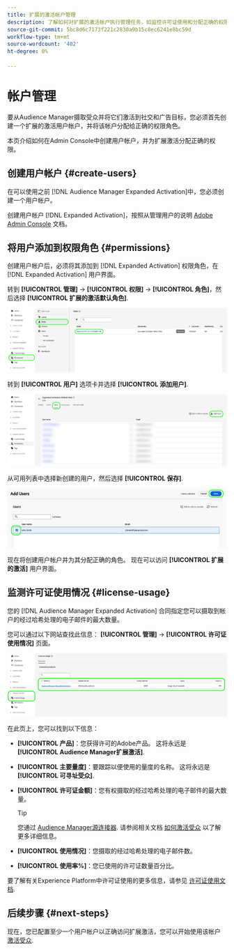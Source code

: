 ```yaml
---
title: 扩展的激活帐户管理
description: 了解如何对扩展的激活帐户执行管理任务，如监控许可证使用和分配正确的权限。
source-git-commit: 5bc8d6c7173f221c2830a9b15c8ec6241e8bc59d
workflow-type: tm+mt
source-wordcount: '402'
ht-degree: 0%

---
```



# 帐户管理

要从Audience Manager摄取受众并将它们激活到社交和广告目标，您必须首先创建一个扩展的激活用户帐户，并将该帐户分配给正确的权限角色。

本页介绍如何在Admin Console中创建用户帐户，并为扩展激活分配正确的权限。

## 创建用户帐户 {#create-users}

在可以使用之前 [!DNL Audience Manager Expanded Activation]中，您必须创建一个用户帐户。

创建用户帐户 [!DNL Expanded Activation]，按照从管理用户的说明 [Adobe Admin Console](https://helpx.adobe.com/cn/enterprise/using/manage-users-individually.html) 文档。

## 将用户添加到权限角色 {#permissions}

创建用户帐户后，必须将其添加到 [!DNL Expanded Activation] 权限角色，在 [!DNL Expanded Activation] 用户界面。

转到 **[!UICONTROL 管理]** -> **[!UICONTROL 权限]** -> **[!UICONTROL 角色]**，然后选择 **[!UICONTROL 扩展的激活默认角色]**.

![扩展了显示“角色”页面的“激活”用户界面图像。](assets/expanded-activation-role.png)

转到 **[!UICONTROL 用户]** 选项卡并选择 **[!UICONTROL 添加用户]**.

![扩展了显示“用户”页面的“激活”用户界面图像。](assets/add-users.png)

从可用列表中选择新创建的用户，然后选择 **[!UICONTROL 保存]**.

![扩展了显示“添加用户”页的“激活”用户界面图像。](assets/add-user.png)

现在将创建用户帐户并为其分配正确的角色。 现在可以访问 **[!UICONTROL 扩展的激活]** 用户界面。

## 监测许可证使用情况 {#license-usage}

您的 [!DNL Audience Manager Expanded Activation] 合同指定您可以摄取到帐户的经过哈希处理的电子邮件的最大数量。

您可以通过以下网站查找此信息： **[!UICONTROL 管理]** -> **[!UICONTROL 许可证使用情况]** 页面。

![扩展了显示许可证使用屏幕的激活用户界面图像。](assets/license-usage.png)

在此页上，您可以找到以下信息：

* **[!UICONTROL 产品]**：您获得许可的Adobe产品。 这将永远是 **[!UICONTROL Audience Manager扩展激活]**.
* **[!UICONTROL 主要量度]**：要跟踪以便使用的量度的名称。 这将永远是 **[!UICONTROL 可寻址受众]**.
* **[!UICONTROL 许可证金额]**：您有权摄取的经过哈希处理的电子邮件的最大数量。

  >[!TIP]
  >
  >您通过 [Audience Manager源连接器](../sources/connectors/adobe-applications/audience-manager.md). 请参阅相关文档 [如何激活受众](activate-audiences.md) 以了解更多详细信息。

* **[!UICONTROL 使用情况]**：您摄取的经过哈希处理的电子邮件数。
* **[!UICONTROL 使用率%]**：您已使用的许可证数量百分比。

要了解有关Experience Platform中许可证使用的更多信息，请参见 [许可证使用文档](../dashboards/guides/license-usage.md).

## 后续步骤 {#next-steps}

现在，您已配置至少一个用户帐户以正确访问扩展激活，您可以开始使用该帐户 [激活受众](activate-audiences.md).
